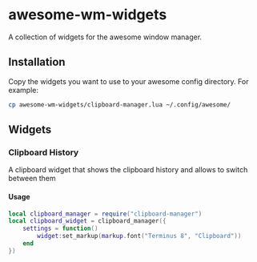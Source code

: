 # awesome-wm-widgets
A collection of widgets for the awesome window manager.

## Installation
Copy the widgets you want to use to your awesome config directory. For example:
```bash
cp awesome-wm-widgets/clipboard-manager.lua ~/.config/awesome/
```

## Widgets
### Clipboard History
A clipboard widget that shows the clipboard history and allows to switch between them

#### Usage
```lua
local clipboard_manager = require("clipboard-manager")
local clipboard_widget = clipboard_manager({
    settings = function()
        widget:set_markup(markup.font("Terminus 8", "Clipboard"))
    end
})
```
